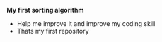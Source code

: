 **My first sorting algorithm**
- Help me improve it and improve my coding skill
- Thats my first repository
  
